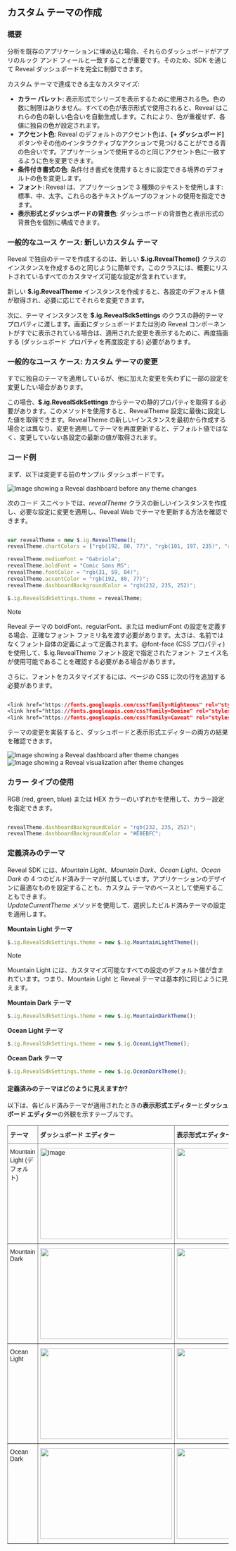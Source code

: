 ## カスタム テーマの作成

### 概要

分析を既存のアプリケーションに埋め込む場合、それらのダッシュボードがアプリのルック アンド フィールと一致することが重要です。そのため、SDK を通じて Reveal ダッシュボードを完全に制御できます。

カスタム テーマで達成できる主なカスタマイズ:

- **カラー パレット**: 表示形式でシリーズを表示するために使用される色。色の数に制限はありません。すべての色が表示形式で使用されると、Reveal はこれらの色の新しい色合いを自動生成します。これにより、色が重複せず、各値に独自の色が設定されます。
- **アクセント色**: Reveal のデフォルトのアクセント色は、**[+ ダッシュボード]** ボタンやその他のインタラクティブなアクションで見つけることができる青の色合いです。アプリケーションで使用するのと同じアクセント色に一致するように色を変更できます。
- **条件付き書式の色**: 条件付き書式を使用するときに設定できる境界のデフォルトの色を変更します。
- **フォント**: Reveal は、アプリケーションで 3 種類のテキストを使用します: 標準、中、太字。これらの各テキストグループのフォントの使用を指定できます。
- **表示形式とダッシュボードの背景色**: ダッシュボードの背景色と表示形式の背景色を個別に構成できます。

### 一般的なユース ケース: 新しいカスタム テーマ
Reveal で独自のテーマを作成するのは、新しい __$.ig.RevealTheme()__ クラスのインスタンスを作成するのと同じように簡単です。このクラスには、概要にリストされているすべてのカスタマイズ可能な設定が含まれています。

新しい __$.ig.RevealTheme__ インスタンスを作成すると、各設定のデフォルト値が取得され、必要に応じてそれらを変更できます。

次に、テーマ インスタンスを __$.ig.RevealSdkSettings__ のクラスの静的テーマ プロパティに渡します。画面にダッシュボードまたは別の Reveal コンポーネントがすでに表示されている場合は、適用された変更を表示するために、再度描画する (ダッシュボード プロパティを再度設定する) 必要があります。

### 一般的なユース ケース: カスタム テーマの変更

すでに独自のテーマを適用しているが、他に加えた変更を失わずに一部の設定を変更したい場合があります。

この場合、__$.ig.RevealSdkSettings__ からテーマの静的プロパティを取得する必要があります。このメソッドを使用すると、RevealTheme 設定に最後に設定した値を取得できます。RevealTheme の新しいインスタンスを最初から作成する場合とは異なり、変更を適用してテーマを再度更新すると、デフォルト値ではなく、変更していない各設定の最新の値が取得されます。

### コード例

まず、以下は変更する前のサンプル ダッシュボードです。

<img src="images/custom-theme-sample-before.png" alt="Image showing a Reveal dashboard before any theme changes" class="responsive-img"/>

次のコード スニペットでは、_revealTheme_ クラスの新しいインスタンスを作成し、必要な設定に変更を適用し、Reveal Web でテーマを更新する方法を確認できます。

``` js

var revealTheme = new $.ig.RevealTheme();
revealTheme.chartColors = ["rgb(192, 80, 77)", "rgb(101, 197, 235)", "rgb(232, 77, 137)"];

revealTheme.mediumFont = "Gabriola";
revealTheme.boldFont = "Comic Sans MS";
revealTheme.fontColor = "rgb(31, 59, 84)";
revealTheme.accentColor = "rgb(192, 80, 77)";
revealTheme.dashboardBackgroundColor = "rgb(232, 235, 252)";

$.ig.RevealSdkSettings.theme = revealTheme;

```

> [!NOTE]
> Reveal テーマの boldFont、regularFont、または mediumFont の設定を定義する場合、正確なフォント ファミリ名を渡す必要があります。太さは、名前ではなくフォント自体の定義によって定義されます。@font-face (CSS プロパティ) を使用して、$.ig.RevealTheme フォント設定で指定されたフォント フェイス名が使用可能であることを確認する必要がある場合があります。

さらに、フォントをカスタマイズするには、ページの CSS に次の行を追加する必要があります。

``` CSS

<link href="https://fonts.googleapis.com/css?family=Righteous" rel="stylesheet">
<link href="https://fonts.googleapis.com/css?family=Domine" rel="stylesheet">
<link href="https://fonts.googleapis.com/css?family=Caveat" rel="stylesheet">

```

テーマの変更を実装すると、ダッシュボードと表示形式エディターの両方の結果を確認できます。

<img src="images/custom-theme-sample-after-dashboard.png" alt="Image showing a Reveal dashboard after theme changes" class="responsive-img"/>

<img src="images/custom-theme-sample-after-visualization.png" alt="Image showing a Reveal visualization after theme changes" class="responsive-img"/>

### カラー タイプの使用

RGB (red, green, blue) または HEX カラーのいずれかを使用して、カラー設定を指定できます。

``` js

revealTheme.dashboardBackgroundColor = "rgb(232, 235, 252)";
revealTheme.dashboardBackgroundColor = "#E8EBFC";

```

### 定義済みのテーマ 
Reveal SDK には、*Mountain Light*、*Mountain Dark*、*Ocean Light*、*Ocean Dark* の 4 つのビルド済みテーマが付属しています。アプリケーションのデザインに最適なものを設定することも、カスタム テーマのベースとして使用することもできます。   
*UpdateCurrentTheme* メソッドを使用して、選択したビルド済みテーマの設定を適用します。

**Mountain Light テーマ**
``` js
$.ig.RevealSdkSettings.theme = new $.ig.MountainLightTheme();
```

> [!NOTE]
> Mountain Light には、カスタマイズ可能なすべての設定のデフォルト値が含まれています。つまり、Mountain Light と Reveal テーマは基本的に同じように見えます。

**Mountain Dark テーマ**
``` js
$.ig.RevealSdkSettings.theme = new $.ig.MountainDarkTheme();
```

**Ocean Light テーマ**
``` js
$.ig.RevealSdkSettings.theme = new $.ig.OceanLightTheme();
```

**Ocean Dark テーマ**
``` js
$.ig.RevealSdkSettings.theme = new $.ig.OceanDarkTheme();
```

#### 定義済みのテーマはどのように見えますか? 

以下は、各ビルド済みテーマが適用されたときの**表示形式エディター**と**ダッシュボード エディター**の外観を示すテーブルです。

<style type="text/css">
.tg  {border-collapse:collapse;border-spacing:0;}
.tg td{border-color:black;border-style:solid;border-width:1px;font-family:Arial, sans-serif;font-size:14px;
  overflow:hidden;padding:10px 5px;word-break:normal;}
.tg th{border-color:black;border-style:solid;border-width:1px;font-family:Arial, sans-serif;font-size:14px;
  font-weight:normal;overflow:hidden;padding:10px 5px;word-break:normal;}
.tg .tg-fymr{border-color:inherit;font-weight:bold;text-align:left;vertical-align:top}
.tg .tg-0pky{border-color:inherit;text-align:left;vertical-align:top}
</style>
<table class="tg">
<thead>
  <tr>
    <th class="tg-fymr">テーマ</th>
    <th class="tg-0pky"><span style="font-weight:bold">ダッシュボード エディター</span></th>
    <th class="tg-0pky"><span style="font-weight:bold">表示形式エディター</span></th>
  </tr>
</thead>
<tbody>
  <tr>
    <td class="tg-0pky">Mountain Light (デフォルト)</td>
    <td class="tg-0pky"><img src="images/mountain-light-theme-dashboard-pre-built.png" alt="Image" width="300" height="206"></td>
    <td class="tg-0pky"><img src="images/mountain-light-theme-visualization-pre-built.png" width="300" height="206"></td>
  </tr>
  <tr>
    <td class="tg-0pky">Mountain Dark </td>
    <td class="tg-0pky"><img src="images/mountain-dark-theme-dashboard-pre-built.png" width="300" height="206"></td>
    <td class="tg-0pky"><img src="images/mountain-dark-theme-visualization-pre-built.png" width="300" height="206"></td>
  </tr>
  <tr>
    <td class="tg-0pky">Ocean Light</td>
    <td class="tg-0pky"><img src="images/ocean-light-theme-dashboard-pre-built.png" width="300" height="206"></td>
    <td class="tg-0pky"><img src="images/ocean-light-theme-visualization-pre-built.png" width="300" height="206"></td>
  </tr>
  <tr>
    <td class="tg-0pky">Ocean Dark</td>
    <td class="tg-0pky"><img src="images/ocean-dark-theme-dashboard-pre-built.png" width="300" height="206"></td>
    <td class="tg-0pky"><img src="images/ocean-dark-theme-visualization-pre-built.png" width="300" height="206"></td>
  </tr>
</tbody>
</table>

